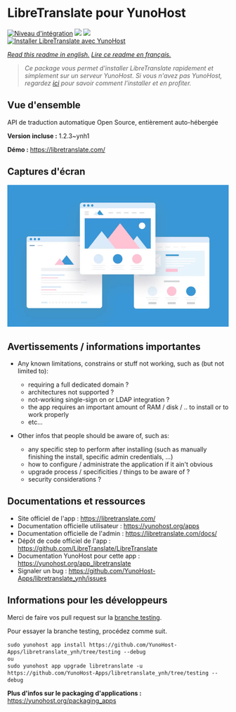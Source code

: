 # LibreTranslate pour YunoHost

[![Niveau d'intégration](https://dash.yunohost.org/integration/libretranslate.svg)](https://dash.yunohost.org/appci/app/libretranslate) ![](https://ci-apps.yunohost.org/ci/badges/libretranslate.status.svg) ![](https://ci-apps.yunohost.org/ci/badges/libretranslate.maintain.svg)  
[![Installer LibreTranslate avec YunoHost](https://install-app.yunohost.org/install-with-yunohost.svg)](https://install-app.yunohost.org/?app=libretranslate)

*[Read this readme in english.](./README.md)*
*[Lire ce readme en français.](./README_fr.md)*

> *Ce package vous permet d'installer LibreTranslate rapidement et simplement sur un serveur YunoHost.
Si vous n'avez pas YunoHost, regardez [ici](https://yunohost.org/#/install) pour savoir comment l'installer et en profiter.*

## Vue d'ensemble

API de traduction automatique Open Source, entièrement auto-hébergée

**Version incluse :** 1.2.3~ynh1

**Démo :** https://libretranslate.com/

## Captures d'écran

![](./doc/screenshots/example.jpg)

## Avertissements / informations importantes

* Any known limitations, constrains or stuff not working, such as (but not limited to):
    * requiring a full dedicated domain ?
    * architectures not supported ?
    * not-working single-sign on or LDAP integration ?
    * the app requires an important amount of RAM / disk / .. to install or to work properly
    * etc...

* Other infos that people should be aware of, such as:
    * any specific step to perform after installing (such as manually finishing the install, specific admin credentials, ...)
    * how to configure / administrate the application if it ain't obvious
    * upgrade process / specificities / things to be aware of ?
    * security considerations ?

## Documentations et ressources

* Site officiel de l'app : https://libretranslate.com/
* Documentation officielle utilisateur : https://yunohost.org/apps
* Documentation officielle de l'admin : https://libretranslate.com/docs/
* Dépôt de code officiel de l'app : https://github.com/LibreTranslate/LibreTranslate
* Documentation YunoHost pour cette app : https://yunohost.org/app_libretranslate
* Signaler un bug : https://github.com/YunoHost-Apps/libretranslate_ynh/issues

## Informations pour les développeurs

Merci de faire vos pull request sur la [branche testing](https://github.com/YunoHost-Apps/libretranslate_ynh/tree/testing).

Pour essayer la branche testing, procédez comme suit.
```
sudo yunohost app install https://github.com/YunoHost-Apps/libretranslate_ynh/tree/testing --debug
ou
sudo yunohost app upgrade libretranslate -u https://github.com/YunoHost-Apps/libretranslate_ynh/tree/testing --debug
```

**Plus d'infos sur le packaging d'applications :** https://yunohost.org/packaging_apps